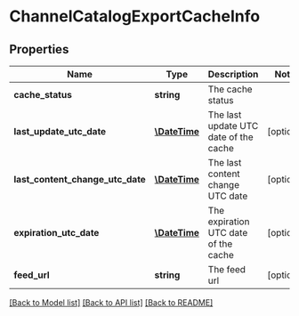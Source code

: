 # ChannelCatalogExportCacheInfo

## Properties
Name | Type | Description | Notes
------------ | ------------- | ------------- | -------------
**cache_status** | **string** | The cache status | 
**last_update_utc_date** | [**\DateTime**](\DateTime.md) | The last update UTC date of the cache | [optional] 
**last_content_change_utc_date** | [**\DateTime**](\DateTime.md) | The last content change UTC date | [optional] 
**expiration_utc_date** | [**\DateTime**](\DateTime.md) | The expiration UTC date of the cache | [optional] 
**feed_url** | **string** | The feed url | [optional] 

[[Back to Model list]](../README.md#documentation-for-models) [[Back to API list]](../README.md#documentation-for-api-endpoints) [[Back to README]](../README.md)


